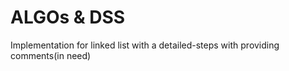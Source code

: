# ALGOs & DSS
 Implementation for linked list with a detailed-steps with providing comments(in need)
